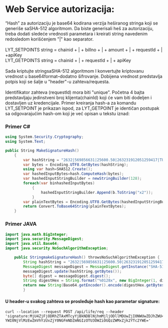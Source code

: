 # Web Service autorizacija:

“Hash” za autorizaciju je base64 kodirana verzija heširanog stringa koji se generiše saSHA-512 algoritmom. 
Da biste generisali heš za autorizaciju, treba dodati sledeće vrednosti parametara i kreirati string navedenim 
redosledom korišćenjem "|" kao separator.<br/><br/>
LYT_SETPOINTS string = chainid + | + billno + | + amount + | + requestId + | +apiKey <br/>LYT_GETPOINTS string = chainid + | + requestId + | + apiKey
<br/><br/>Sada kriptujte stringsaSHA-512 algoritmom I konvertujte kriptovanu vrednost u base64format–dodatno šifrovanje. 
Dobijena vrednost predstavlja potpis koji se šalje u "header"-u zahteva/requesta. <br/><br/>
Identifikator zahteva (requestId) mora biti "unique". Početna 4 bajta predstavljaju jedinstveni broj klijenta(chainId) 
koji će vam biti dodeljen i dostavljen uz kredencijale. Primer kreiranja hash-a za komandu LYT_SETPOINT je prikazan ispod, 
za LYT_GETPOINT je identičan postupak sa odgovarajućim hash-om koji je već opisan u tekstu iznad:

### Primer C#
```csharp
using System.Security.Cryptography;
using System.Text;

public String MakeSignatureHash()
    { 
        var hashString = "2632|569856631|25600.50|263231912051259417|TUY256XZ";
        var bytes = Encoding.UTF8.GetBytes(hashString);
        using var hash=SHA512.Create();
        var hashedInputBytes=hash.ComputeHash(bytes);
        var hashedInputStringBuilder = newStringBuilder(128);
        foreach(var binhashedInputBytes)
            {
                hashedInputStringBuilder.Append(b.ToString("x2"));
            }
        var plainTextBytes = Encoding.UTF8.GetBytes(hashedInputStringBuilder.ToString());
        return Convert.ToBase64String(plainTextBytes);
    }
```
### Primer JAVA
```java
import java.math.BigInteger;
import java.security.MessageDigest;
import java.util.Base64;
import java.security.NoSuchAlgorithmException;

    public StringmakeSignatureHash() throwsNoSuchAlgorithmException {
        String hashString = "2632|569856631|25600.50|263231912051259417|TUY256XZ";
        MessageDigest messageDigest = MessageDigest.getInstance("SHA-512");
        messageDigest.update(hashString.getBytes());
        byte[] digest = messageDigest.digest();
        String digestHex = String.format("%0128x", new BigInteger(1, digest));
        return new String(Base64.getEncoder().encode(digestHex.getBytes()));
        }

```
#### U header-u svakog zahteva se prosleđuje hash kao parametar signature:

```curl
curl --location --request POST /api/life/req --header 
'signature:MjU4ZjFjODRhZTAxMTcyYjBkNDBlNjhmMjljODllMDUwZjI0NWUwZDJhZWU4ZmY1NjViMWZjZmQ5YmJmMTBmOTM1ZWM4MDA4NGZlYjc3Nzcx
YWI0NjVlMzEwZmVhYzUxZjY0NGFmNDZmNGIzOTU3OWZiOGQzZWMxZjk2YTc2YWE='
```
